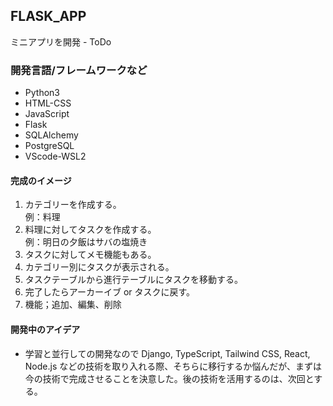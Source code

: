 ## FLASK_APP
ミニアプリを開発 - ToDo

### 開発言語/フレームワークなど
- Python3
- HTML-CSS
- JavaScript
- Flask
- SQLAlchemy
- PostgreSQL
- VScode-WSL2

#### 完成のイメージ
1. カテゴリーを作成する。</br>
例：料理
2. 料理に対してタスクを作成する。</br>
例：明日の夕飯はサバの塩焼き
3. タスクに対してメモ機能もある。</br>
4. カテゴリー別にタスクが表示される。</br>
5. タスクテーブルから進行テーブルにタスクを移動する。</br>
6. 完了したらアーカーイブ or タスクに戻す。</br>
7. 機能；追加、編集、削除

#### 開発中のアイデア
- 学習と並行しての開発なので Django, TypeScript, Tailwind CSS, React, Node.js などの技術を取り入れる際、そちらに移行するか悩んだが、まずは今の技術で完成させることを決意した。後の技術を活用するのは、次回とする。